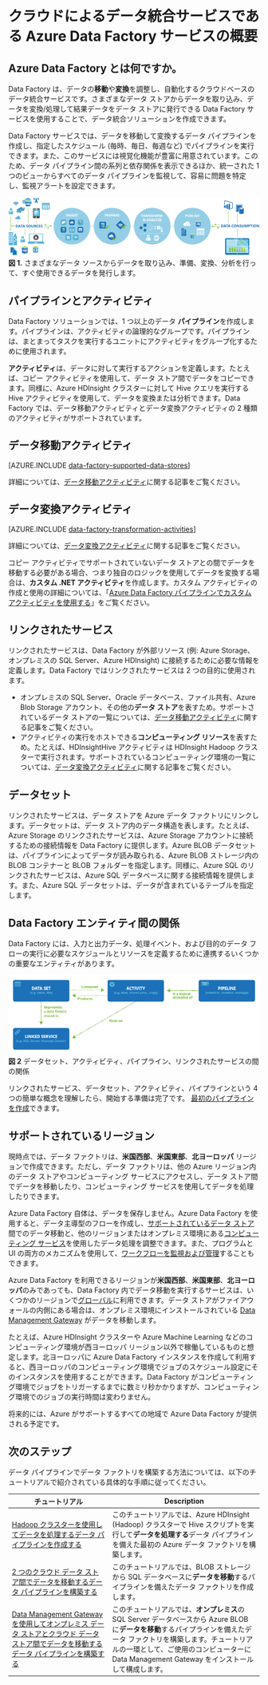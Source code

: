 <properties 
	pageTitle="データ統合サービスである Data Factory の紹介 | Microsoft Azure" 
	description="データの移動と変換を調整、自動化するクラウド データ統合サービスである Azure Data Factory について説明します。" 
	keywords="データ統合, クラウド データ統合, Azure Data Factory とは"
	services="data-factory" 
	documentationCenter="" 
	authors="spelluru" 
	manager="jhubbard" 
	editor="monicar"/>

<tags 
	ms.service="data-factory" 
	ms.workload="data-services" 
	ms.tgt_pltfrm="na" 
	ms.devlang="na" 
	ms.topic="get-started-article" 
	ms.date="09/22/2016" 
	ms.author="spelluru"/>

# クラウドによるデータ統合サービスである Azure Data Factory サービスの概要

## Azure Data Factory とは何ですか。 
Data Factory は、データの**移動**や**変換**を調整し、自動化するクラウドベースのデータ統合サービスです。さまざまなデータ ストアからデータを取り込み、データを変換/処理して結果データをデータ ストアに発行できる Data Factory サービスを使用することで、データ統合ソリューションを作成できます。

Data Factory サービスでは、データを移動して変換するデータ パイプラインを作成し、指定したスケジュール (毎時、毎日、毎週など) でパイプラインを実行できます。また、このサービスには視覚化機能が豊富に用意されています。このため、データ パイプライン間の系列と依存関係を表示できるほか、統一された 1 つのビューからすべてのデータ パイプラインを監視して、容易に問題を特定し、監視アラートを設定できます。

![Diagram: Data Factory Overview, a data integration service](./media/data-factory-introduction/what-is-azure-data-factory.png) **図 1.** さまざまなデータ ソースからデータを取り込み、準備、変換、分析を行って、すぐ使用できるデータを発行します。

## パイプラインとアクティビティ
Data Factory ソリューションでは、1 つ以上のデータ **パイプライン**を作成します。パイプラインは、アクティビティの論理的なグループです。パイプラインは、まとまってタスクを実行するユニットにアクティビティをグループ化するために使用されます。

**アクティビティ**は、データに対して実行するアクションを定義します。たとえば、コピー アクティビティを使用して、データ ストア間でデータをコピーできます。同様に、Azure HDInsight クラスターに対して Hive クエリを実行する Hive アクティビティを使用して、データを変換または分析できます。Data Factory では、データ移動アクティビティとデータ変換アクティビティの 2 種類のアクティビティがサポートされています。
  
## データ移動アクティビティ 
[AZURE.INCLUDE [data-factory-supported-data-stores](../../includes/data-factory-supported-data-stores.md)]

詳細については、[データ移動アクティビティ](data-factory-data-movement-activities.md)に関する記事をご覧ください。

## データ変換アクティビティ
[AZURE.INCLUDE [data-factory-transformation-activities](../../includes/data-factory-transformation-activities.md)]

詳細については、[データ変換アクティビティ](data-factory-data-transformation-activities.md)に関する記事をご覧ください。

コピー アクティビティでサポートされていないデータ ストアとの間でデータを移動する必要がある場合、つまり独自のロジックを使用してデータを変換する場合は、**カスタム .NET アクティビティ**を作成します。カスタム アクティビティの作成と使用の詳細については、「[Azure Data Factory パイプラインでカスタム アクティビティを使用する](data-factory-use-custom-activities.md)」をご覧ください。

## リンクされたサービス
リンクされたサービスは、Data Factory が外部リソース (例: Azure Storage、オンプレミスの SQL Server、Azure HDInsight) に接続するために必要な情報を定義します。Data Factory ではリンクされたサービスは 2 つの目的に使用されます。

- オンプレミスの SQL Server、Oracle データベース、ファイル共有、Azure Blob Storage アカウント、その他の**データ ストア**を表すため。サポートされているデータ ストアの一覧については、[データ移動アクティビティ](data-factory-data-movement-activities.md)に関する記事をご覧ください。
- アクティビティの実行をホストできる**コンピューティング リソース**を表すため。たとえば、HDInsightHive アクティビティは HDInsight Hadoop クラスターで実行されます。サポートされているコンピューティング環境の一覧については、[データ変換アクティビティ](data-factory-data-transformation-activities.md)に関する記事をご覧ください。

## データセット 
リンクされたサービスは、データ ストアを Azure データ ファクトリにリンクします。データセットは、データ ストア内のデータ構造を表します。たとえば、Azure Storage のリンクされたサービスは、Azure Storage アカウントに接続するための接続情報を Data Factory に提供します。Azure BLOB データセットは、パイプラインによってデータが読み取られる、Azure BLOB ストレージ内の BLOB コンテナーと BLOB フォルダーを指定します。同様に、Azure SQL のリンクされたサービスは、Azure SQL データベースに関する接続情報を提供します。また、Azure SQL データセットは、データが含まれているテーブルを指定します。

## Data Factory エンティティ間の関係
Data Factory には、入力と出力データ、処理イベント、および目的のデータ フローの実行に必要なスケジュールとリソースを定義するために連携するいくつかの重要なエンティティがあります。

![Diagram: Data Factory, a cloud data integration service - Key Concepts](./media/data-factory-introduction/data-integration-service-key-concepts.png) **図 2** データセット、アクティビティ、パイプライン、リンクされたサービスの間の関係

リンクされたサービス、データセット、アクティビティ、パイプラインという 4 つの簡単な概念を理解したら、開始する準備は完了です。 [最初のパイプラインを作成](data-factory-build-your-first-pipeline.md)できます。

## サポートされているリージョン
現時点では、データ ファクトリは、**米国西部**、**米国東部**、**北ヨーロッパ** リージョンで作成できます。ただし、データ ファクトリは、他の Azure リージョン内のデータ ストアやコンピューティング サービスにアクセスし、データ ストア間でデータを移動したり、コンピューティング サービスを使用してデータを処理したりできます。

Azure Data Factory 自体は、データを保存しません。Azure Data Factory を使用すると、データ主導型のフローを作成し、[サポートされているデータ ストア](data-factory-data-movement-activities.md#supported-data-stores)間でのデータ移動と、他のリージョンまたはオンプレミス環境にある[コンピューティング サービス](data-factory-compute-linked-services.md)を使用したデータ処理を調整できます。また、プログラムと UI の両方のメカニズムを使用して、[ワークフローを監視および管理](data-factory-monitor-manage-pipelines.md)することもできます。

Azure Data Factory を利用できるリージョンが**米国西部**、**米国東部**、**北ヨーロッパ**のみであっても、Data Factory 内でデータ移動を実行するサービスは、いくつかのリージョンで[グローバル](data-factory-data-movement-activities.md#global)に利用できます。データ ストアがファイアウォールの内側にある場合は、オンプレミス環境にインストールされている [Data Management Gateway](data-factory-move-data-between-onprem-and-cloud.md) がデータを移動します。

たとえば、Azure HDInsight クラスターや Azure Machine Learning などのコンピューティング環境が西ヨーロッパ リージョン以外で稼働しているものと想定します。北ヨーロッパに Azure Data Factory インスタンスを作成して利用すると、西ヨーロッパのコンピューティング環境でジョブのスケジュール設定にそのインスタンスを使用することができます。Data Factory がコンピューティング環境でジョブをトリガーするまでに数ミリ秒かかりますが、コンピューティング環境でのジョブの実行時間は変わりません。

将来的には、Azure がサポートするすべての地域で Azure Data Factory が提供される予定です。
  
## 次のステップ
データ パイプラインでデータ ファクトリを構築する方法については、以下のチュートリアルで紹介されている具体的な手順に従ってください。

チュートリアル | Description
-------- | -----------
[Hadoop クラスターを使用してデータを処理するデータ パイプラインを作成する](data-factory-build-your-first-pipeline.md) | このチュートリアルでは、Azure HDInsight (Hadoop) クラスターで Hive スクリプトを実行して**データを処理する**データ パイプラインを備えた最初の Azure データ ファクトリを構築します。 |
[2 つのクラウド データ ストア間でデータを移動するデータ パイプラインを構築する](data-factory-copy-data-from-azure-blob-storage-to-sql-database.md) | このチュートリアルでは、BLOB ストレージから SQL データベースに**データを移動**するパイプラインを備えたデータ ファクトリを作成します。
[Data Management Gateway を使用してオンプレミス データ ストアとクラウド データ ストア間でデータを移動するデータ パイプラインを構築する](data-factory-move-data-between-onprem-and-cloud.md) | このチュートリアルでは、**オンプレミス**の SQL Server データベースから Azure BLOB に**データを移動**するパイプラインを備えたデータ ファクトリを構築します。チュートリアルの一環として、ご使用のコンピューターに Data Management Gateway をインストールして構成します。 

<!---HONumber=AcomDC_1005_2016-->